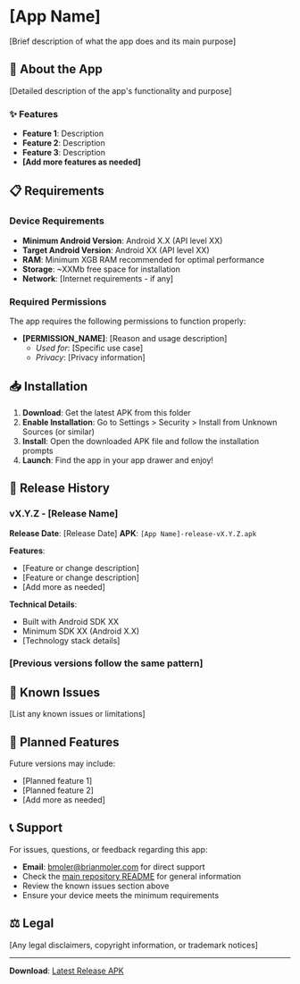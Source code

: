 # [App Name]

[Brief description of what the app does and its main purpose]

## 📱 About the App

[Detailed description of the app's functionality and purpose]

### ✨ Features

- **Feature 1**: Description
- **Feature 2**: Description
- **Feature 3**: Description
- **[Add more features as needed]**

## 📋 Requirements

### Device Requirements
- **Minimum Android Version**: Android X.X (API level XX)
- **Target Android Version**: Android XX (API level XX)
- **RAM**: Minimum XGB RAM recommended for optimal performance
- **Storage**: ~XXMb free space for installation
- **Network**: [Internet requirements - if any]

### Required Permissions
The app requires the following permissions to function properly:
- **[PERMISSION_NAME]**: [Reason and usage description]
  - *Used for*: [Specific use case]
  - *Privacy*: [Privacy information]

## 📥 Installation

1. **Download**: Get the latest APK from this folder
2. **Enable Installation**: Go to Settings > Security > Install from Unknown Sources (or similar)
3. **Install**: Open the downloaded APK file and follow the installation prompts
4. **Launch**: Find the app in your app drawer and enjoy!

## 🔄 Release History

### vX.Y.Z - [Release Name]
**Release Date**: [Release Date]
**APK**: `[App Name]-release-vX.Y.Z.apk`

**Features**:
- [Feature or change description]
- [Feature or change description]
- [Add more as needed]

**Technical Details**:
- Built with Android SDK XX
- Minimum SDK XX (Android X.X)
- [Technology stack details]

### [Previous versions follow the same pattern]

## 🐛 Known Issues

[List any known issues or limitations]

## 🔮 Planned Features

Future versions may include:
- [Planned feature 1]
- [Planned feature 2]
- [Add more as needed]

## 📞 Support

For issues, questions, or feedback regarding this app:
- **Email**: bmoler@brianmoler.com for direct support
- Check the [main repository README](../README.md) for general information
- Review the known issues section above
- Ensure your device meets the minimum requirements

## ⚖️ Legal

[Any legal disclaimers, copyright information, or trademark notices]

---

**Download**: [Latest Release APK](./[App%20Name]-release-vX.Y.Z.apk)
